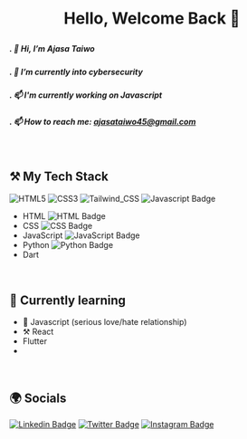  <!-- <img width="1834" alt="Make your README" src="https://github.com/taiwoajasa245/taiwoajasa245/assets/68128807/4865d6aa-4669-43c1-9cf1-5591098c85df"> -->

# <p align="center">Hello, Welcome Back 👋</p>

<p align="center">

##### . 👋 Hi, I’m Ajasa Taiwo
##### . 🌱 I’m currently into cybersecurity 
##### . 📫 I'm currently working on Javascript
##### . 📫 How to reach me: ajasataiwo45@gmail.com
<br />
</p>


## ⚒ My Tech Stack

<!---this will be updated as time goes on ---> 

![HTML5](https://img.shields.io/badge/html5-%23E34F26.svg?style=for-the-badge&logo=html5&logoColor=white)
![CSS3](https://img.shields.io/badge/css3-%231572B6.svg?style=for-the-badge&logo=css3&logoColor=white)
![Tailwind_CSS](https://img.shields.io/badge/Tailwind_CSS-38B2AC?style=for-the-badge&logo=tailwind-css&logoColor=white)
![Javascript Badge](https://img.shields.io/badge/-Javascript-F0DB4F?style=for-the-badge&labelColor=F0DB4F&logo=javascript&logoColor=black) 


- HTML ![HTML Badge](https://img.shields.io/badge/HTML-Intermediate-orange)
- CSS     ![CSS Badge](https://img.shields.io/badge/CSS-Intermediate-blue)
- JavaScript ![JavaScript Badge](https://img.shields.io/badge/JavaScript-Intermediate-yellow)
- Python ![Python Badge](https://img.shields.io/badge/Python-Beginner-brightgreen)
- Dart

<br /> 



<!--- i will make sure this is  updated as time goes on ---> 

## 🏫 Currently learning

- 🌱 Javascript (serious love/hate relationship)
- ⚒  React
- Flutter
- 
<br /> 

## 🌍 Socials 
[![Linkedin Badge](https://img.shields.io/badge/-AjasaTaiwo.-0e76a8?style=flat&labelColor=0e76a8&logo=linkedin&logoColor=white)](https://www.linkedin.com/in/ajasa-taiwo)
[![Twitter Badge](https://img.shields.io/badge/-TechWithTaiwo-1ca0f1?style=flat&labelColor=1ca0f1&logo=twitter&logoColor=white)](https://twitter.com/Tech_With_Taiwo?t=tiuYVo83i_izIUU0TOJkjA&s=09) 
[![Instagram Badge](https://img.shields.io/badge/-Taiwo-e84393?style=flat&labelColor=e84393&logo=instagram&logoColor=white)](https://instagram.com/tech_with_tee?igshid=ZDc4ODBmNjlmNQ==) 





<!--
**taiwoajasa245/taiwoajasa245** is a ✨ _special_ ✨ repository because its `README.md` (this file) appears on your GitHub profile.

Here are some ideas to get you started:

- 🔭 I’m currently working on ... 
- 🌱 I’m currently learning ...
- 👯 I’m looking to collaborate on ...
- 🤔 I’m looking for help with ... ( if you are currently reading this i looking for help in every aspect of my life ) 
- 💬 Ask me about ... ( anything i will guild you only if you are reading this )
- 📫 How to reach me: ...
- 😄 Pronouns: ...
- ⚡ Fun fact: ...
-->
